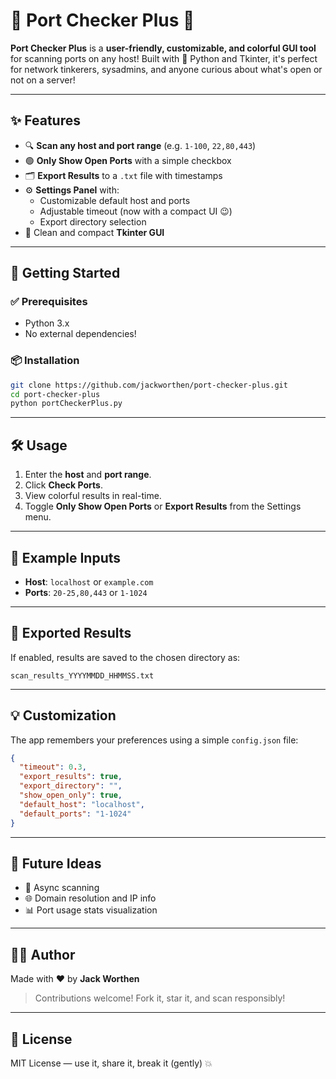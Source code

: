 # 🔌 Port Checker Plus 🎉

**Port Checker Plus** is a **user-friendly, customizable, and colorful GUI tool** for scanning ports on any host! Built with 💙 Python and Tkinter, it's perfect for network tinkerers, sysadmins, and anyone curious about what's open or not on a server!

---

## ✨ Features

- 🔍 **Scan any host and port range** (e.g. `1-100`, `22,80,443`)
- 🟢 **Only Show Open Ports** with a simple checkbox
- 🗂️ **Export Results** to a `.txt` file with timestamps
- ⚙️ **Settings Panel** with:
  - Customizable default host and ports
  - Adjustable timeout (now with a compact UI 😉)
  - Export directory selection
- 🎨 Clean and compact **Tkinter GUI**

---

## 🚀 Getting Started

### ✅ Prerequisites

- Python 3.x
- No external dependencies!

### 📦 Installation

```bash
git clone https://github.com/jackworthen/port-checker-plus.git
cd port-checker-plus
python portCheckerPlus.py
```

---

## 🛠 Usage

1. Enter the **host** and **port range**.
2. Click **Check Ports**.
3. View colorful results in real-time.
4. Toggle **Only Show Open Ports** or **Export Results** from the Settings menu.

---

## 🧠 Example Inputs

- **Host**: `localhost` or `example.com`
- **Ports**: `20-25,80,443` or `1-1024`

---

## 📁 Exported Results

If enabled, results are saved to the chosen directory as:
```
scan_results_YYYYMMDD_HHMMSS.txt
```

---

## 💡 Customization

The app remembers your preferences using a simple `config.json` file:
```json
{
  "timeout": 0.3,
  "export_results": true,
  "export_directory": "",
  "show_open_only": true,
  "default_host": "localhost",
  "default_ports": "1-1024"
}
```

---

## 🤖 Future Ideas

- 🔄 Async scanning
- 🌐 Domain resolution and IP info
- 📊 Port usage stats visualization

---

## 🧑‍💻 Author

Made with ❤️ by **Jack Worthen**

> Contributions welcome! Fork it, star it, and scan responsibly!

---

## 📜 License

MIT License — use it, share it, break it (gently) 💥
